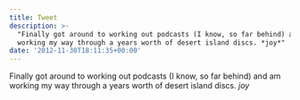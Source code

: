 ```yaml
---
title: Tweet
description: >-
  "Finally got around to working out podcasts (I know, so far behind) and am
  working my way through a years worth of desert island discs. *joy*"
date: '2012-11-30T18:11:35+00:00'
---
```

Finally got around to working out podcasts (I know, so far behind) and am working my way through a years worth of desert island discs. *joy*
